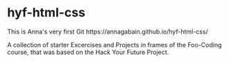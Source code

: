 # hyf-html-css
<html>
  <p> This is Anna's very first Git  https://annagabain.github.io/hyf-html-css/ </p>
  <p> A collection of starter Excercises and Projects in frames of the Foo-Coding course, that was based on the Hack Your Future Project. </p>
</html>
